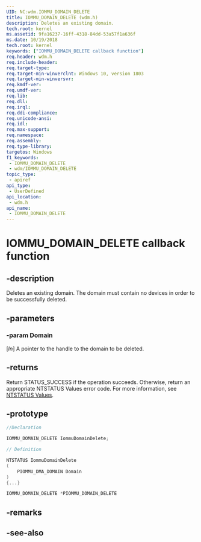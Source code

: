 ```yaml
---
UID: NC:wdm.IOMMU_DOMAIN_DELETE
title: IOMMU_DOMAIN_DELETE (wdm.h)
description: Deletes an existing domain.
tech.root: kernel
ms.assetid: 9fa16237-16ff-4318-84dd-53a57f1a636f
ms.date: 10/19/2018
tech.root: kernel
keywords: ["IOMMU_DOMAIN_DELETE callback function"]
req.header: wdm.h
req.include-header: 
req.target-type: 
req.target-min-winverclnt: Windows 10, version 1803
req.target-min-winversvr: 
req.kmdf-ver: 
req.umdf-ver: 
req.lib: 
req.dll: 
req.irql: 
req.ddi-compliance: 
req.unicode-ansi: 
req.idl: 
req.max-support: 
req.namespace: 
req.assembly: 
req.type-library: 
targetos: Windows
f1_keywords:
 - IOMMU_DOMAIN_DELETE
 - wdm/IOMMU_DOMAIN_DELETE
topic_type:
 - apiref
api_type:
 - UserDefined
api_location:
 - wdm.h
api_name:
 - IOMMU_DOMAIN_DELETE
---
```


# IOMMU_DOMAIN_DELETE callback function


## -description

Deletes an existing domain. The domain must contain no devices in order to be successfully deleted.

## -parameters

### -param Domain

[_In_] A pointer to the handle to the domain to be deleted.

## -returns

Return STATUS_SUCCESS if the operation succeeds. Otherwise, return an appropriate NTSTATUS Values error code. For more information, see [NTSTATUS Values](/windows-hardware/drivers/kernel/ntstatus-values).

## -prototype

```cpp
//Declaration

IOMMU_DOMAIN_DELETE IommuDomainDelete; 

// Definition

NTSTATUS IommuDomainDelete 
(
	PIOMMU_DMA_DOMAIN Domain
)
{...}

IOMMU_DOMAIN_DELETE *PIOMMU_DOMAIN_DELETE


```

## -remarks

## -see-also
